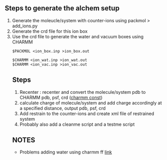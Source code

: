 ## Steps to generate the alchem setup

<ol>
  <li>Generate the moleucle/system with counter-ions using packmol > add_ions.py</li>
  <li>Generate the crd file for this ion box</li>
  <li>Use the crd file to generate the water and vacuum boxes using CHARMM</li>

```
$PACKMOL <ion_box.inp >ion_box.out

$CHARMM <ion_wat.inp >ion_wat.out
$CHARMM <ion_vac.inp >ion_vac.out
```

## Steps
1. Recenter : recenter and convert the molecule/system pdb to CHARMM pdb, psf, crd ([charmm const](https://www.charmm-gui.org/charmmdoc/subst.html))
2. calculate charge of molecule/system and add charge accordingly at a specified distance, output pdb, psf, crd
3. Add restrain to the counter-ions and create xml file of restrained system
4. Probably also add a cleanme script and a testme script


## NOTES
- Problems adding water using charmm ff  [link](https://github.com/openmm/openmm/issues/3566)

